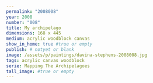 ```yaml
---
permalink: "2008008"
year: 2008
number: "008"
title: My archipelago
dimensions: 168 x 445
medium: acrylic woodblock canvas
show_in_home: true #true or empty
publish: # notyet or blank
image: /assets/p/paintings/davina-stephens-2008008.jpg
tags: acrylic canvas woodblock
serie: Mapping The Archipelagoes            
tall_image: #true or empty
---
```

